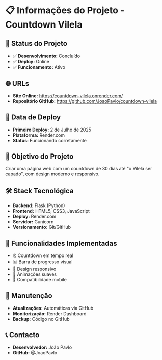 # 📋 Informações do Projeto - Countdown Vilela

## 🚀 **Status do Projeto**
- ✅ **Desenvolvimento:** Concluído
- ✅ **Deploy:** Online
- ✅ **Funcionamento:** Ativo

## 🌐 **URLs**
- **Site Online:** https://countdown-vilela.onrender.com/
- **Repositório GitHub:** https://github.com/JoaoPavlo/countdown-vilela

## 📅 **Data de Deploy**
- **Primeiro Deploy:** 2 de Julho de 2025
- **Plataforma:** Render.com
- **Status:** Funcionando corretamente

## 🎯 **Objetivo do Projeto**
Criar uma página web com um countdown de 30 dias até "o Vilela ser capado", com design moderno e responsivo.

## 🛠️ **Stack Tecnológica**
- **Backend:** Flask (Python)
- **Frontend:** HTML5, CSS3, JavaScript
- **Deploy:** Render.com
- **Servidor:** Gunicorn
- **Versionamento:** Git/GitHub

## 📱 **Funcionalidades Implementadas**
- ⏰ Countdown em tempo real
- 📊 Barra de progresso visual
- 🎨 Design responsivo
- 🌈 Animações suaves
- 📱 Compatibilidade mobile

## 🔧 **Manutenção**
- **Atualizações:** Automáticas via GitHub
- **Monitorização:** Render Dashboard
- **Backup:** Código no GitHub

## 📞 **Contacto**
- **Desenvolvedor:** João Pavlo
- **GitHub:** @JoaoPavlo 
